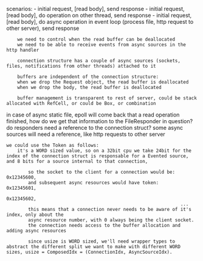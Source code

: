 scenarios:
	- initial request, [read body], send response
	- initial request, [read body], do operation on other thread, send response
	- initial request, [read body], do async operation in event loop (process file, http request to other server), send response

		we need to control when the read buffer can be deallocated
		we need to be able to receive events from async sources in the http handler

		connection structure has a couple of async sources (sockets, files, notifications from other threads) attached to it

		buffers are independent of the connection structure:
		when we drop the Request object, the read buffer is deallocated
		when we drop the body, the read buffer is deallocated

		buffer management is transparent to rest of server, could be stack allocated with RefCell, or could be Box, or combination

in case of async static file, epoll will come back that a read operation finished, how do we get that information to the FileResponder in question?
	do responders need a reference to the connection struct?
	some async sources will need a reference, like http requests to other server

	we could use the Token as follows:
		it's a WORD sized value, so on a 32bit cpu we take 24bit for the index of the connection struct is responsable for a Evented source, and 8 bits for a source internal to that connection,

			so the socket to the client for a connection would be: 	0x12345600,
			and subsequent async resources would have token:		0x12345601,
																	0x12345602,
																	...
			this means that a connection never needs to be aware of it's index, only about the
			async resource number, with 0 always being the client socket.
			the connection needs access to the buffer allocation and adding async resources

			since usize is WORD sized, we'll need wrapper types to abstract the different split we want to make with different WORD sizes, usize = ComposedIdx = (ConnectionIdx, AsyncSourceIdx).